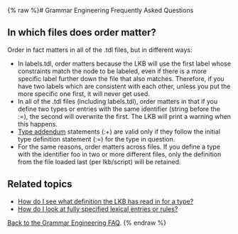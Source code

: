 {% raw %}# Grammar Engineering Frequently Asked Questions

## In which files does order matter?

Order in fact matters in all of the .tdl files, but in different ways:

- In labels.tdl, order matters because the LKB will use the first
label whose constraints match the node to be labeled, even if there
is a more specific label further down the file that also matches.
Therefore, if you have two labels which are consistent with each
other, unless you put the more specific one first, it will never get
used.
- In all of the .tdl files (including labels.tdl), order matters in
that if you define two types or entries with the same identifier
(string before the :=), the second will overwrite the first. The LKB
will print a warning when this happens.
- [Type addendum](https://delph-in.github.io/docs/matrix/GeFaqTypeAddendum) statements (:+) are valid only if
they follow the initial type definition statement (:=) for the type
in question.
- For the same reasons, order matters across files. If you define a
type with the identifier foo in two or more different files, only
the definition from the file loaded last (per lkb/script) will be
retained.

## Related topics

- [How do I see what definition the LKB has read in for a
type?](https://delph-in.github.io/docs/matrix/GeFaqViewType)
- [How do I look at fully specified lexical entries or
rules?](https://delph-in.github.io/docs/matrix/GeFaqViewEntry)

[Back to the Grammar Engineering FAQ](/GrammarEngineeringFaq).
<update date omitted for speed>{% endraw %}